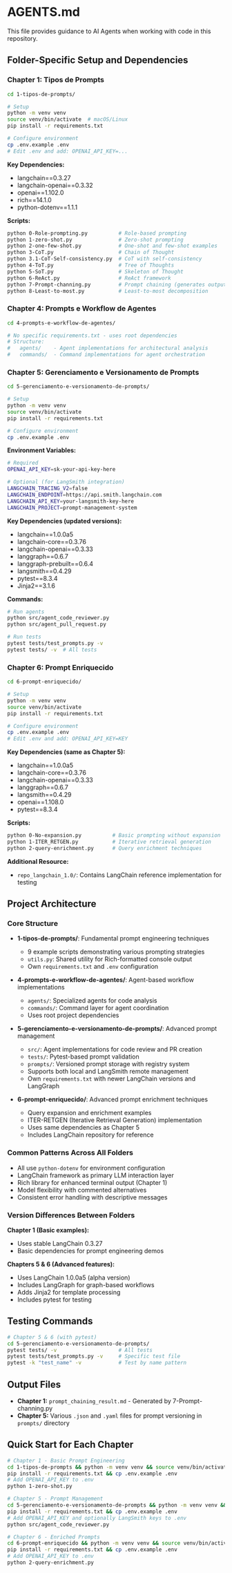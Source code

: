 # AGENTS.md

This file provides guidance to AI Agents when working with code in this repository.

## Folder-Specific Setup and Dependencies

### Chapter 1: Tipos de Prompts
```bash
cd 1-tipos-de-prompts/

# Setup
python -m venv venv
source venv/bin/activate  # macOS/Linux
pip install -r requirements.txt

# Configure environment
cp .env.example .env
# Edit .env and add: OPENAI_API_KEY=...
```

**Key Dependencies:**
- langchain==0.3.27
- langchain-openai==0.3.32
- openai==1.102.0
- rich==14.1.0
- python-dotenv==1.1.1

**Scripts:**
```bash
python 0-Role-prompting.py          # Role-based prompting
python 1-zero-shot.py               # Zero-shot prompting
python 2-one-few-shot.py            # One-shot and few-shot examples
python 3-CoT.py                     # Chain of Thought
python 3.1-CoT-Self-consistency.py  # CoT with self-consistency
python 4-ToT.py                     # Tree of Thoughts
python 5-SoT.py                     # Skeleton of Thought
python 6-ReAct.py                   # ReAct framework
python 7-Prompt-channing.py         # Prompt chaining (generates output file)
python 8-Least-to-most.py           # Least-to-most decomposition
```

### Chapter 4: Prompts e Workflow de Agentes
```bash
cd 4-prompts-e-workflow-de-agentes/

# No specific requirements.txt - uses root dependencies
# Structure:
#   agents/    - Agent implementations for architectural analysis
#   commands/  - Command implementations for agent orchestration
```

### Chapter 5: Gerenciamento e Versionamento de Prompts
```bash
cd 5-gerenciamento-e-versionamento-de-prompts/

# Setup
python -m venv venv
source venv/bin/activate
pip install -r requirements.txt

# Configure environment
cp .env.example .env
```

**Environment Variables:**
```bash
# Required
OPENAI_API_KEY=sk-your-api-key-here

# Optional (for LangSmith integration)
LANGCHAIN_TRACING_V2=false
LANGCHAIN_ENDPOINT=https://api.smith.langchain.com
LANGCHAIN_API_KEY=your-langsmith-key-here
LANGCHAIN_PROJECT=prompt-management-system
```

**Key Dependencies (updated versions):**
- langchain==1.0.0a5
- langchain-core==0.3.76
- langchain-openai==0.3.33
- langgraph==0.6.7
- langgraph-prebuilt==0.6.4
- langsmith==0.4.29
- pytest==8.3.4
- Jinja2==3.1.6

**Commands:**
```bash
# Run agents
python src/agent_code_reviewer.py
python src/agent_pull_request.py

# Run tests
pytest tests/test_prompts.py -v
pytest tests/ -v  # All tests
```

### Chapter 6: Prompt Enriquecido
```bash
cd 6-prompt-enriquecido/

# Setup
python -m venv venv
source venv/bin/activate
pip install -r requirements.txt

# Configure environment
cp .env.example .env
# Edit .env and add: OPENAI_API_KEY=KEY
```

**Key Dependencies (same as Chapter 5):**
- langchain==1.0.0a5
- langchain-core==0.3.76
- langchain-openai==0.3.33
- langgraph==0.6.7
- langsmith==0.4.29
- openai==1.108.0
- pytest==8.3.4

**Scripts:**
```bash
python 0-No-expansion.py          # Basic prompting without expansion
python 1-ITER_RETGEN.py           # Iterative retrieval generation
python 2-query-enrichment.py      # Query enrichment techniques
```

**Additional Resource:**
- `repo_langchain_1.0/`: Contains LangChain reference implementation for testing

## Project Architecture

### Core Structure
- **1-tipos-de-prompts/**: Fundamental prompt engineering techniques
  - 9 example scripts demonstrating various prompting strategies
  - `utils.py`: Shared utility for Rich-formatted console output
  - Own `requirements.txt` and `.env` configuration

- **4-prompts-e-workflow-de-agentes/**: Agent-based workflow implementations
  - `agents/`: Specialized agents for code analysis
  - `commands/`: Command layer for agent coordination
  - Uses root project dependencies

- **5-gerenciamento-e-versionamento-de-prompts/**: Advanced prompt management
  - `src/`: Agent implementations for code review and PR creation
  - `tests/`: Pytest-based prompt validation
  - `prompts/`: Versioned prompt storage with registry system
  - Supports both local and LangSmith remote management
  - Own `requirements.txt` with newer LangChain versions and LangGraph

- **6-prompt-enriquecido/**: Advanced prompt enrichment techniques
  - Query expansion and enrichment examples
  - ITER-RETGEN (Iterative Retrieval Generation) implementation
  - Uses same dependencies as Chapter 5
  - Includes LangChain repository for reference

### Common Patterns Across All Folders
- All use `python-dotenv` for environment configuration
- LangChain framework as primary LLM interaction layer
- Rich library for enhanced terminal output (Chapter 1)
- Model flexibility with commented alternatives
- Consistent error handling with descriptive messages

### Version Differences Between Folders

**Chapter 1 (Basic examples):**
- Uses stable LangChain 0.3.27
- Basic dependencies for prompt engineering demos

**Chapters 5 & 6 (Advanced features):**
- Uses LangChain 1.0.0a5 (alpha version)
- Includes LangGraph for graph-based workflows
- Adds Jinja2 for template processing
- Includes pytest for testing

## Testing Commands
```bash
# Chapter 5 & 6 (with pytest)
cd 5-gerenciamento-e-versionamento-de-prompts/
pytest tests/ -v                    # All tests
pytest tests/test_prompts.py -v     # Specific test file
pytest -k "test_name" -v            # Test by name pattern
```

## Output Files
- **Chapter 1:** `prompt_chaining_result.md` - Generated by 7-Prompt-channing.py
- **Chapter 5:** Various `.json` and `.yaml` files for prompt versioning in `prompts/` directory

## Quick Start for Each Chapter
```bash
# Chapter 1 - Basic Prompt Engineering
cd 1-tipos-de-prompts && python -m venv venv && source venv/bin/activate
pip install -r requirements.txt && cp .env.example .env
# Add OPENAI_API_KEY to .env
python 1-zero-shot.py

# Chapter 5 - Prompt Management
cd 5-gerenciamento-e-versionamento-de-prompts && python -m venv venv && source venv/bin/activate
pip install -r requirements.txt && cp .env.example .env
# Add OPENAI_API_KEY and optionally LangSmith keys to .env
python src/agent_code_reviewer.py

# Chapter 6 - Enriched Prompts
cd 6-prompt-enriquecido && python -m venv venv && source venv/bin/activate
pip install -r requirements.txt && cp .env.example .env
# Add OPENAI_API_KEY to .env
python 2-query-enrichment.py
```